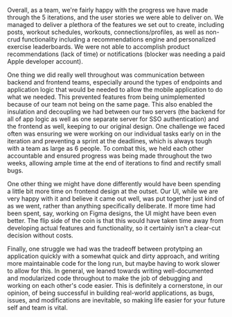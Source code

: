 Overall, as a team, we're fairly happy with the progress we have made through the 5 iterations, and the user stories we were able to deliver on. We managed to deliver a plethora of the features we set out to create, including posts, workout schedules, workouts, connections/profiles, as well as non-crud functionality including a recommendations engine and personalized exercise leaderboards. We were not able to accomplish product recommendations (lack of time) or notifications (blocker was needing a paid Apple developer account). 

One thing we did really well throughout was communication between backend and frontend teams, especially around the types of endpoints and application logic that would be needed to allow the mobile application to do what we needed. This prevented features from being unimplemented because of our team not being on the same page. This also enabled the insulation and decoupling we had between our two servers (the backend for all of app logic as well as one separate server for SSO authentication) and the frontend as well, keeping to our original design. One challenge we faced often was ensuring we were working on our individual tasks early on in the iteration and preventing a sprint at the deadlines, which is always tough with a team as large as 6 people. To combat this, we held each other accountable and ensured progress was being made throughout the two weeks, allowing ample time at the end of iterations to find and rectify small bugs.

One other thing we might have done differently would have been spending a little bit more time on frontend design at the outset. Our UI, while we are very happy with it and believe it came out well, was put together just kind of as we went, rather than anything specifically deliberate. If more time had been spent, say, working on Figma designs, the UI might have been even better. The flip side of the coin is that this would have taken time away from developing actual features and functionality, so it certainly isn't a clear-cut decision without costs.

Finally, one struggle we had was the tradeoff between protytping an application quickly with a somewhat quick and dirty approach, and writing more maintainable code for the long run, but maybe having to work slower to allow for this. In general, we leaned towards writing well-documented and modularized code throughout to make the job of debugging and working on each other's code easier. This is definitely a cornerstone, in our opinion, of being successful in building real-world applications, as bugs, issues, and modifications are inevitable, so making life easier for your future self and team is vital. 
